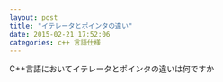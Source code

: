 ```yaml
---
layout: post
title: "イテレータとポインタの違い"
date: 2015-02-21 17:52:06
categories: c++ 言語仕様
---
```

<p>C++言語においてイテレータとポインタの違いは何ですか</p>
